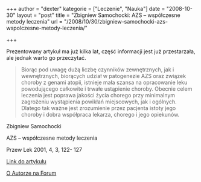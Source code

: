 +++
author = "dexter"
kategorie = ["Leczenie", "Nauka"]
date = "2008-10-30"
layout = "post"
title = "Zbigniew Samochocki: AZS – współczesne metody leczenia"
url = "/2008/10/30/zbigniew-samochocki-azs-wspolczesne-metody-leczenia/"

+++

Prezentowany artykuł ma już kilka lat, część informacji jest już przestarzała, ale jednak warto go przeczytać.
  
<!--more-->

> Biorąc pod uwagę dużą liczbę czynników zewnętrznych, jak i wewnętrznych, biorących udział w patogenezie AZS oraz związek choroby z genami atopii, istnieje mała szansa na opracowanie leku powodującego całkowite i trwałe ustąpienie choroby. Obecnie celem leczenia jest poprawa jakości życia chorego przy minimalnym zagrożeniu wystąpienia powikłań miejscowych, jak i ogólnych. Dlatego tak ważne jest zrozumienie przez pacjenta istoty jego choroby i dobra współpraca lekarza, chorego i jego opiekunów.

Zbigniew Samochocki
  
AZS &#8211; współczesne metody leczenia
  
Przew Lek 2001, 4, 3, 122- 127

[Link do artykułu][1]

[O Autorze na Forum][2]

 [1]: http://termedia.pl/showpdf.php?article_id=1096&filename=Współczesne_metody_leczenia.pdf&priority=1
 [2]: http://www.atopowe-zapalenie.pl/forum/search.php?keywords=Samochocki*&terms=all&author=&sc=1&sf=all&sr=posts&sk=t&sd=d&st=0&ch=-1&t=0&submit=Szukaj